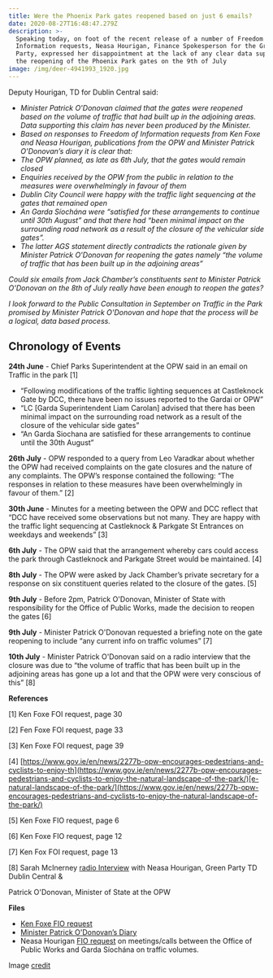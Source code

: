 ```yaml
---
title: Were the Phoenix Park gates reopened based on just 6 emails?
date: 2020-08-27T16:48:47.279Z
description: >-
  Speaking today, on foot of the recent release of a number of Freedom of
  Information requests, Neasa Hourigan, Finance Spokesperson for the Green
  Party, expressed her disappointment at the lack of any clear data supporting
  the reopening of the Phoenix Park gates on the 9th of July
image: /img/deer-4941993_1920.jpg
---
```

Deputy Hourigan, TD for Dublin Central said:

* _Minister Patrick O'Donovan claimed that the gates were reopened based on the volume of traffic that had built up in the adjoining areas.  Data supporting this claim has never been produced by the Minister._
* _Based on responses to Freedom of Information requests from Ken Foxe and Neasa Hourigan, publications from the OPW and Minister Patrick O'Donovan’s diary it is clear that:_
* _The OPW planned, as late as 6th July, that the gates would remain closed_
* _Enquiries received by the OPW from the public in relation to the measures were overwhelmingly in favour of them_
* _Dublin City Council were happy with the traffic light sequencing at the gates that remained open_
* _An Garda Síochána were “satisfied for these arrangements to continue until 30th August” and that there had “been minimal impact on the surrounding road network as a result of the closure of the vehicular side gates”._ 
* _The latter AGS statement directly contradicts the rationale given by  Minister Patrick O'Donovan for reopening the gates namely “the volume of traffic that has been built up in the adjoining areas”_

_Could six emails from Jack Chamber’s constituents sent to Minister Patrick O'Donovan on the 8th of July really have been enough to reopen the gates?_

_I look forward to the Public Consultation in September on Traffic in the Park promised by Minister Patrick O'Donovan and hope that the process will be a logical, data based process._

## Chronology of Events

**24th June** - Chief Parks Superintendent at the OPW said in an email on Traffic in the park \[1]

* “Following modifications of the traffic lighting sequences at Castleknock Gate by DCC, there have been no issues reported to the Gardai or OPW”
* “LC \[Garda Superintendent Liam Carolan] advised that there has been minimal impact on the surrounding road network as a result of the closure of the vehicular side gates”
* “An Garda Siochana are satisfied for these arrangements to continue until the 30th August”

**26th July** - OPW responded to a query from Leo Varadkar about whether the OPW had received complaints on the gate closures and the nature of any complaints. The OPW’s response contained the following: “The responses in relation to these measures have been overwhelmingly in favour of them.” \[2]

**30th June** - Minutes for a meeting between the OPW and DCC reflect  that “DCC have received some observations but not many. They are happy with the traffic light sequencing at Castleknock & Parkgate St Entrances on weekdays and weekends” \[3]

**6th July** - The OPW said that the arrangement whereby cars could access the park through Castleknock and Parkgate Street would be maintained. \[4]

**8th July** - The OPW were asked by Jack Chamber’s private secretary for a response on six constituent queries related to the closure of the gates. \[5]

**9th July** - Before 2pm, Patrick O'Donovan, Minister of State with responsibility for the Office of Public Works, made the decision to reopen the gates \[6]

**9th July** - Minister Patrick O'Donovan requested a briefing note on the gate reopening to include “any current info on traffic volumes” \[7]

**10th July** - Minister Patrick O'Donovan said on a radio interview that the closure was due to “the volume of traffic that has been built up in the adjoining areas has gone up a lot and that the OPW were very conscious of this” \[8]

**References**

\[1] Ken Foxe FOI request, page 30

\[2] Fen Foxe FOI request, page 33

\[3] Ken Foxe FOI request, page 39

\[4] [https://www.gov.ie/en/news/2277b-opw-encourages-pedestrians-and-cyclists-to-enjoy-th](https://www.gov.ie/en/news/2277b-opw-encourages-pedestrians-and-cyclists-to-enjoy-the-natural-landscape-of-the-park/)[e-natural-landscape-of-the-park/](https://www.gov.ie/en/news/2277b-opw-encourages-pedestrians-and-cyclists-to-enjoy-the-natural-landscape-of-the-park/)

\[5] Ken Foxe FIO request, page 6

\[6] Ken Foxe FIO request, page 12

\[7] Ken Fox FOI request, page 13

\[8] Sarah McInerney [radio Interview](https://www.rte.ie/radio/radioplayer/html5/#/radio1/21801038) with Neasa Hourigan, Green Party TD Dublin Central &

Patrick O'Donovan, Minister of State at the OPW

**Files**

* [Ken Foxe FIO request ](https://www.documentcloud.org/documents/7030972-OPW-Phoenix-Park-Records-Final.html)
* [Minister Patrick O'Donovan’s Diary](/docs/Minister-Diary-29th-June-2020-to-19th-July-2020.pdf)
* Neasa Hourigan [FIO request](/docs/FOI-OPW-Garda.pdf) on meetings/calls between the Office of Public Works and Garda Síochána on traffic volumes.

Image [credit](https://pixabay.com/photos/deer-animal-park-nature-4941993/)
